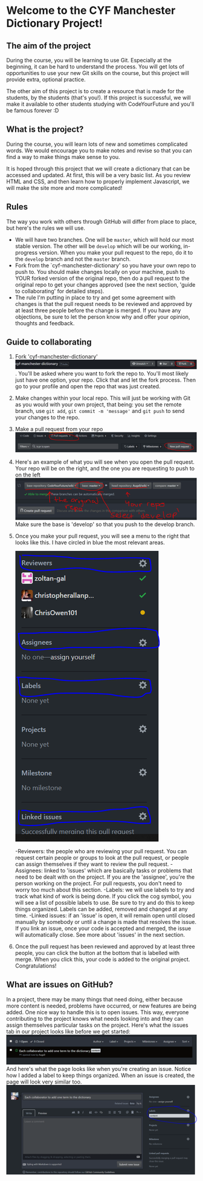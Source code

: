 # Welcome to the CYF Manchester Dictionary Project!

## The aim of the project

During the course, you will be learning to use Git. Especially at the beginning, it can be hard to understand the process. You will get lots of opportunities to use your new Git skills on the course, but this project will provide extra, optional practice.

The other aim of this project is to create a resource that is made for the students, by the students (that's you!). If this project is successful, we will make it available to other students studying with CodeYourFuture and you'll be famous forever :D

## What is the project?

During the course, you will learn lots of new and sometimes complicated words. We would encourage you to make notes and revise so that you can find a way to make things make sense to you.

It is hoped through this project that we will create a dictionary that can be accessed and updated. At first, this will be a very basic list. As you review HTML and CSS, and then learn how to properly implement Javascript, we will make the site more and more complicated!

## Rules

The way you work with others through GitHub will differ from place to place, but here's the rules we will use.

- We will have two branches. One will be `master`, which will hold our most stable version. The other will be `develop` which will be our working, in-progress version. When you make your pull request to the repo, do it to the `develop` branch and not the `master` branch.
- Fork from the `cyf-manchester-dictionary' so you have your own repo to push to. You should make changes locally on your machine, push to YOUR forked version of the original repo, then do a pull request to the original repo to get your changes approved (see the next section, 'guide to collaborating' for detailed steps).
- The rule I'm putting in place to try and get some agreement with changes is that the pull request needs to be reviewed and approved by at least three people before the change is merged. If you have any objections, be sure to let the person know why and offer your opinion, thoughts and feedback.

## Guide to collaborating

1. Fork 'cyf-manchester-dictionary'
   ![fork button on github](images/forkcap.png). You'll be asked where you want to fork the repo to. You'll most likely just have one option, your repo. Click that and let the fork process. Then go to your profile and open the repo that was just created.
2. Make changes within your local repo. This will just be working with Git as you would with your own project, that being: you set the remote branch, use `git add`, `git commit -m 'message'` and `git push` to send your changes to the repo.
3. Make a pull request from your repo
   ![pull request button location](images/prcap.png)
4. Here's an example of what you will see when you open the pull request. Your repo will be on the right, and the one you are requesting to push to on the left
   ![pull request with repo names and base location](images/examplepr.png)
   Make sure the base is 'develop' so that you push to the develop branch.
5. Once you make your pull request, you will see a menu to the right that looks like this. I have circled in blue the most relevant areas.

   ![pull request menu](images/prmenu.png)

   -Reviewers: the people who are reviewing your pull request. You can request certain people or groups to look at the pull request, or people can assign themselves if they want to review the pull request.
   -Assignees: linked to 'issues' which are basically tasks or problems that need to be dealt with on the project. If you are the 'assignee', you're the person working on the project. For pull requests, you don't need to worry too much about this section.
   -Labels: we will use labels to try and track what kind of work is being done. If you click the cog symbol, you will see a list of possible labels to use. Be sure to try and do this to keep things organized. Labels can be added, removed and changed at any time.
   -Linked issues: if an 'issue' is open, it will remain open until closed manually by somebody or until a change is made that resolves the issue. If you link an issue, once your code is accepted and merged, the issue will automatically close. See more about 'issues' in the next section.

6. Once the pull request has been reviewed and approved by at least three people, you can click the button at the bottom that is labelled with merge. When you click this, your code is added to the original project. Congratulations!

## What are issues on GitHub?

In a project, there may be many things that need doing, either because more content is needed, problems have occurred, or new features are being added. One nice way to handle this is to open issues. This way, everyone contributing to the project knows what needs looking into and they can assign themselves particular tasks on the project. Here's what the issues tab in our project looks like before we get started:
![issues list in GitHub](images/issuelist.png)
And here's what the page looks like when you're creating an issue. Notice how I added a label to keep things organized. When an issue is created, the page will look very similar too.
![create issue page in GitHub](images/createissue.png)
